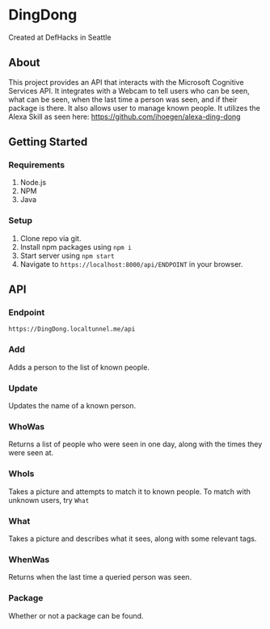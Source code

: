 # DingDong
Created at DefHacks in Seattle 
## About
This project provides an API that interacts with the Microsoft Cognitive Services API. It integrates with a Webcam to tell users who can be seen, what can be seen, when the last time a person was seen, and if their package is there. It also allows user to manage known people. It utilizes the Alexa Skill as seen here: https://github.com/ihoegen/alexa-ding-dong

## Getting Started

### Requirements
1. Node.js
2. NPM
3. Java

### Setup
1. Clone repo via git.
2. Install npm packages using `npm i`
3. Start server using `npm start`
4. Navigate to `https://localhost:8000/api/ENDPOINT` in your browser.

## API

### Endpoint
`https://DingDong.localtunnel.me/api`

### Add
Adds a person to the list of known people.

### Update
Updates the name of a known person.

### WhoWas
Returns a list of people who were seen in one day, along with the times they were seen at.

### WhoIs
Takes a picture and attempts to match it to known people. To match with unknown users, try `What`

### What
Takes a picture and describes what it sees, along with some relevant tags.

### WhenWas
Returns when the last time a queried person was seen.

### Package
Whether or not a package can be found.
